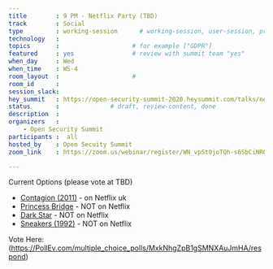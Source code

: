 ```yaml
---
title        : 9 PM - Netflix Party (TBD)
track        : Social
type         : working-session      # working-session, user-session, product-session
technology   :
topics       :                    # for example ["GDPR"]
featured     : yes                # review with summit team "yes"
when_day     : Wed
when_time    : WS-4
room_layout  :                    #
room_id      :
session_slack: 
hey_summit   : https://open-security-summit-2020.heysummit.com/talks/netflix-party/
status       :              # draft, review-content, done
description  :
organizers   :
    - Open Security Summit
participants :  all
hosted_by    : Open Secuity Summit
zoom_link    : https://zoom.us/webinar/register/WN_vpSt0joTQh-s6SbCiNR02Q

---
```


Current Options (please vote at TBD)

 - [Contagion (2011)](https://en.wikipedia.org/wiki/Contagion_(2011_film)) - on Netflix uk
 - [Princess Bridge](https://en.wikipedia.org/wiki/The_Princess_Bride_(film)) - NOT on Netflix
 - [Dark Star](https://en.wikipedia.org/wiki/Dark_Star_(film)) - NOT on Netflix
 - [Sneakers (1992)](https://en.wikipedia.org/wiki/Sneakers_(1992_film)) - NOT on Netflix
 
 Vote Here: (https://PollEv.com/multiple_choice_polls/MxkNhgZpB1gSMNXAuJmHA/respond)
